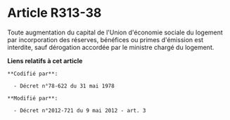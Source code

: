 # Article R313-38

Toute augmentation du capital de l'Union d'économie sociale du logement par incorporation des réserves, bénéfices ou primes
d'émission est interdite, sauf dérogation accordée par le ministre chargé du logement.

**Liens relatifs à cet article**

	**Codifié par**:

	  - Décret n°78-622 du 31 mai 1978

	**Modifié par**:

	  - Décret n°2012-721 du 9 mai 2012 - art. 3
